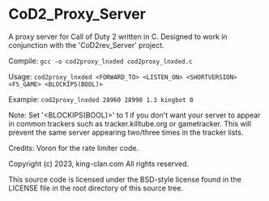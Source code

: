 # CoD2_Proxy_Server
A proxy server for Call of Duty 2 written in C. Designed to work in conjunction with the 'CoD2rev_Server' project.

Compile: ```gcc -o cod2proxy_lnxded cod2proxy_lnxded.c```

Usage: ```cod2proxy_lnxded <FORWARD_TO> <LISTEN_ON> <SHORTVERSION> <FS_GAME> <BLOCKIPS(BOOL)>```

Example: ```cod2proxy_lnxded 28960 28990 1.3 kingbot 0```

Note: Set '<BLOCKIPS(BOOL)>' to 1 if you don't want your server to appear in common trackers such as tracker.killtube.org or gametracker. This will prevent the same server appearing two/three times in the tracker lists.

Credits: Voron for the rate limiter code.

Copyright (c) 2023, king-clan.com
All rights reserved.

This source code is licensed under the BSD-style license found in the
LICENSE file in the root directory of this source tree. 
